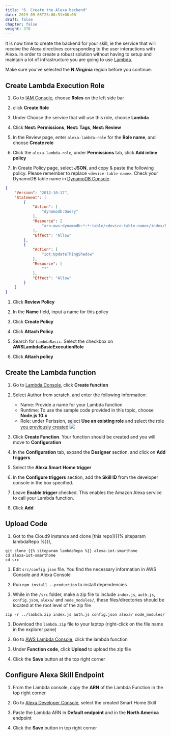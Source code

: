 ```yaml
---
title: "6. Create the Alexa backend"
date: 2019-09-05T23:06:51+08:00
draft: false
chapter: false
weight: 370
---
```


It is now time to create the backend for your skill, ie the service that will receive the Alexa directives 
corresponding to the user interactions with Alexa. 
In order to create a robust solution without having to setup and maintain a lot of infrastructure you are going to use [Lambda](https://aws.amazon.com/lambda/). 



Make sure you've selected the **N.Virginia** region before you continue.


## Create Lambda Execution Role

1. Go to [IAM Console](https://console.aws.amazon.com/iam), choose **Roles** on the left side bar

1. click **Create Role**

1. Under Choose the service that will use this role, choose **Lambda**

1. Click **Next: Permissions**, **Next: Tags**, **Next: Review**

1. In the Review page, enter `alexa-lambda-role` for the **Role name**, and choose **Create role**

1. Click the `alexa-lambda-role`, under **Permissions** tab, click **Add inline policy**

1. In Create Policy page, select **JSON**, and copy & paste the following policy. Please remember to 
replace `<device-table-name>`. Check your DynamoDB table name in [DynamoDB 
Console](https://console.aws.amazon.com/dynamodb/home?region=us-east-1#tables:).
```json
{
    "Version": "2012-10-17",
    "Statement": [
        {
            "Action": [
                "dynamodb:Query"
            ],
            "Resource": [
                "arn:aws:dynamodb:*:*:table/<device-table-name>/index/ByUsernameThingName"
            ],
            "Effect": "Allow"
        },
        {
            "Action": [
                "iot:UpdateThingShadow"
            ],
            "Resource": [
                "*"
            ],
            "Effect": "Allow"
        }
    ]
}
```

1. Click **Review Policy**

1. In the **Name** field, input a name for this policy

1. Click **Create Policy**

1. Click **Attach Policy**

1. Search for `LambdaBasic`. Select the checkbox on **AWSLambdaBasicExecutionRole**

1. Click **Attach policy**

## Create the Lambda function

1. Go to [Lambda Console](https://console.aws.amazon.com/lambda/home?region=us-east-1), click **Create function**

1. Select Author from scratch, and enter the following information:
    - Name: Provide a name for your Lambda function
    - Runtime: To use the sample code provided in this topic, choose **Node.js 10.x**
    - Role: under Perission, select **Use an existing role** and select the role [you previously created](#create-lambda-execution-role)
    ![](/images/smart-home/create-lambda-1.png)

1. Click **Create Function**. Your function should be created and you will move to **Configuration**

1. In the **Configuration** tab, expand the **Designer** section, and click on **Add triggers** 

1. Select the **Alexa Smart Home trigger**

1. In the **Configure triggers** section, add the **Skill ID** from the developer console in the box specified. 

1. Leave **Enable trigger** checked. This enables the Amazon Alexa service to call your Lambda 
function. 

1. Click **Add**

## Upload Code
1. Got to the Cloud9 instance and clone [this repo]({{% siteparam lambdaRepo %}}), 

```shell
git clone {{% siteparam lambdaRepo %}} alexa-iot-smarthome
cd alexa-iot-smarthome
cd src
```

1. Edit `src/config.json` file. You find the necessary information in AWS Console and Alexa 
Console

1. Run `npm install --production` to install dependencies

1. While in the `/src` folder, make a zip file to include `index.js`, `auth.js`, `config.json`, `alexa/` and `node_modules/`,
these files/directories should be located at the root level of the zip file
```
zip -r ../lambda.zip index.js auth.js config.json alexa/ node_modules/
```

1. Download the `lambda.zip` file to your laptop (right-click on the file name in the explorer pane) 

1. Go to [AWS Lambda Console](https://console.aws.amazon.com/lambda), click the lambda function

1. Under **Function code**, click **Upload** to upload the zip file

1. Click the **Save** button at the top right corner


## Configure Alexa Skill Endpoint

1. From the Lambda console, copy the **ARN** of the Lambda Function in the top right corner

1. Go to [Alexa Developer Console](https://developer.amazon.com/alexa/console/ask), select
the created Smart Home Skill

1. Paste the Lambda ARN in **Default endpoint** and in the  **North America** endpoint

1. Click the **Save** button in top right corner